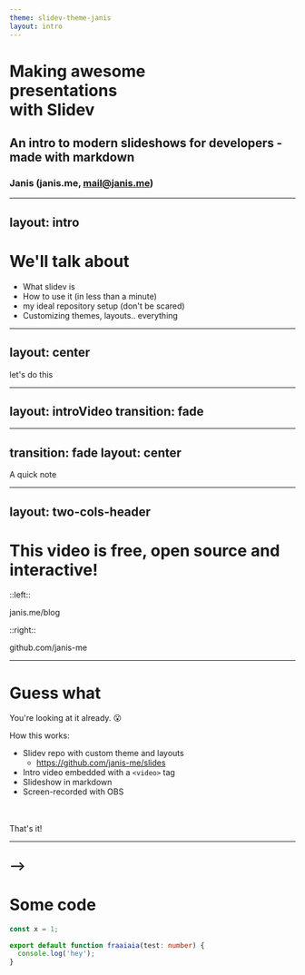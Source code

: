 ```yaml
---
theme: slidev-theme-janis
layout: intro
---
```


<h1>
  <SlideIn v-click m-2>Making </SlideIn>
  <SlideIn v-click m-2 underline>awesome </SlideIn>
  
  <br />
  <SlideIn v-click m-2>presentations </SlideIn>

  <br />
  <SlideIn v-click m-2>with </SlideIn>
  <SlideIn v-click m-2 underline color="#72B7CF">Slidev</SlideIn>
</h1>

<SlideIn v-click>

## An intro to modern slideshows for developers - made with markdown

</SlideIn>

### Janis (janis.me, mail@janis.me)

<!--
Heyho!

Nice to have you here. Today we'll talk about how to make youtube videos with Markdown. I will give this approach a try so that I can make high quality tech videos, but faster. In the past, I always edited the videos manually, which looks better, but it's not very efficient for tech content.

So today, I want to show you how I made this exact video using web technology and some awesome tools!
-->

---
layout: intro
---

# We'll talk about

<v-clicks>

- What slidev is
- How to use it (in less than a minute)
- my ideal repository setup (don't be scared)
- Customizing themes, layouts.. everything

</v-clicks>

<!--
You will be looking at 
- slidev by anthony fu
- the shiki syntax highlighter
- some markdown
- some tiny vue components, and
- typescript.
-->

---
layout: center
---

<SlideIn>
  let's do this
</SlideIn>

---
layout: introVideo
transition: fade
---

---
transition: fade
layout: center
---

<SlideIn>
  A quick note
</SlideIn>

---
layout: two-cols-header
---

<h1 text-center>
This video is free, open source and interactive!
</h1>

::left::

<div text-center h-full flex flex-col justify-center>
  <SlideIn block v-click m-6>
    <fa7-solid:book text-4xl />
  </SlideIn>

  <SlideIn block v-click text-s m-1>
    janis.me/blog
  </SlideIn>
</div>

::right::

<div text-center h-full flex flex-col justify-center>
  <SlideIn block v-click m-6>
    <fa7-solid:code text-4xl />
  </SlideIn>

  <SlideIn block v-click text-s m-1>
    github.com/janis-me
  </SlideIn>
</div>

---

# Guess what

You're looking at it already. 😮

<v-click>
How this works:
</v-click>

<v-clicks>

- Slidev repo with custom theme and layouts
  - https://github.com/janis-me/slides
- Intro video embedded with a `<video>` tag
- Slideshow in markdown
- Screen-recorded with OBS

</v-clicks>

<v-click>
<br />
<br />
That's it!
</v-click>

<!--
And as you probably already guessed, everything you're looking at is built with these tools!

even the intro video was not cut in, but instead embedded as an HTML video element.
To make this work, I set up a small repo with some slides and a custom slidev theme/layout. For the intro, I just embedded the video and made it autoplay. 
And right now, I'm doing the voiceover and am recording the slideshow... as you can hear
-->

---
-->
---

# Some code

```ts
const x = 1;

export default function fraaiaia(test: number) {
  console.log('hey');
}
```

